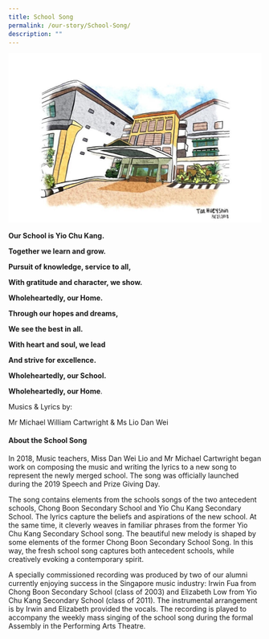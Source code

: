 ```yaml
---
title: School Song
permalink: /our-story/School-Song/
description: ""
---
```

![](/images/Our%20Story/School%20Song/S1.jpg)

**Our School is Yio Chu Kang.**

**Together we learn and grow.**

**Pursuit of knowledge, service to all,**

**With gratitude and character, we show.**

**Wholeheartedly, our Home.**

**Through our hopes and dreams,**

**We see the best in all.**

**With heart and soul, we lead**

**And strive for excellence.**

**Wholeheartedly, our School.**

**Wholeheartedly, our Home**.

  

Musics & Lyrics by:

Mr Michael William Cartwright & Ms Lio Dan Wei

#### **About the School Song**


In 2018, Music teachers, Miss Dan Wei Lio and Mr Michael Cartwright began work on composing the music and writing the lyrics to a new song to represent the newly merged school. The song was officially launched during the 2019 Speech and Prize Giving Day.

The song contains elements from the schools songs of the two antecedent schools, Chong Boon Secondary School and Yio Chu Kang Secondary School. The lyrics capture the beliefs and aspirations of the new school. At the same time, it cleverly weaves in familiar phrases from the former Yio Chu Kang Secondary School song. The beautiful new melody is shaped by some elements of the former Chong Boon Secondary School Song. In this way, the fresh school song captures both antecedent schools, while creatively evoking a contemporary spirit.

A specially commissioned recording was produced by two of our alumni currently enjoying success in the Singapore music industry: Irwin Fua from Chong Boon Secondary School (class of 2003) and Elizabeth Low from Yio Chu Kang Secondary School (class of 2011). The instrumental arrangement is by Irwin and Elizabeth provided the vocals. The recording is played to accompany the weekly mass singing of the school song during the formal Assembly in the Performing Arts Theatre.